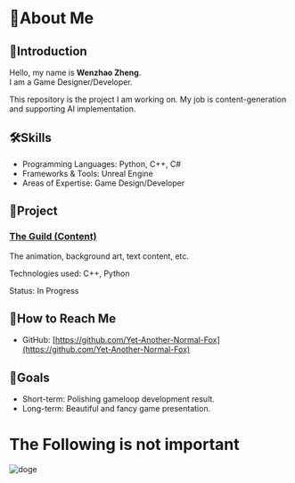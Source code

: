 # 🌟About Me

## 🚀Introduction
Hello, my name is **Wenzhao Zheng**.  
I am a Game Designer/Developer.  

This repository is the project I am working on. My job is content-generation and supporting AI implementation. 

## 🛠️Skills
- Programming Languages: Python, C++, C#
- Frameworks & Tools: Unreal Engine
- Areas of Expertise: Game Design/Developer

## 🧩Project
### [The Guild (Content)](https://github.com/southern-cross-ai/-Content-/)
The animation, background art, text content, etc.

Technologies used: C++, Python

Status: In Progress

## 🚦How to Reach Me
- GitHub: [https://github.com/Yet-Another-Normal-Fox](https://github.com/Yet-Another-Normal-Fox)


## 👥Goals
- Short-term: Polishing gameloop development result. 
- Long-term: Beautiful and fancy game presentation.

# The Following is not important
![doge](https://i.imgur.com/rdm3W9t.png)
